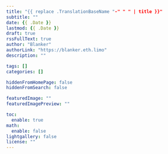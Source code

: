```yaml
---
title: "{{ replace .TranslationBaseName "-" " " | title }}"
subtitle: ""
date: {{ .Date }}
lastmod: {{ .Date }}
draft: true
rssFullText: true
author: "Blanker"
authorLink: "https://blanker.eth.limo"
description: ""

tags: []
categories: []

hiddenFromHomePage: false
hiddenFromSearch: false

featuredImage: ""
featuredImagePreview: ""

toc:
  enable: true
math:
  enable: false
lightgallery: false
license: ""
---
```


<!--more-->
